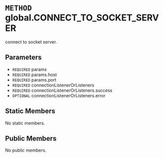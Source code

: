 # `METHOD` global.CONNECT_TO_SOCKET_SERVER
connect to socket server.

## Parameters
* `REQUIRED` params 
* `REQUIRED` params.host 
* `REQUIRED` params.port 
* `REQUIRED` connectionListenerOrListeners 
* `REQUIRED` connectionListenerOrListeners.success 
* `OPTIONAL` connectionListenerOrListeners.error 

## Static Members
No static members.

## Public Members
No public members.
